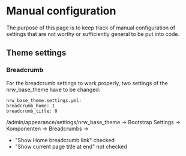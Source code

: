 # Manual configuration

The purpose of this page is to keep track of manual configuration of settings that are not worthy or sufficiently general to be put into code.

## Theme settings
### Breadcrumb
For the breadcrumb settings to work properly, two settings of the nrw_base_theme have to be changed:

```
nrw_base_theme.settings.yml:
breadcrumb_home: 1
breadcrumb_title: 0
```

/admin/appearance/settings/nrw_base_theme -> Bootstrap Settings -> Komponenten -> Breadcrumbs →

* "Show Home breadcrumb link" checked
* "Show current page title at end" not checked
